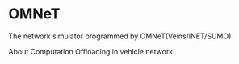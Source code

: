 # OMNeT
The network simulator programmed by OMNeT(Veins/INET/SUMO)

About Computation Offloading in vehicle network
